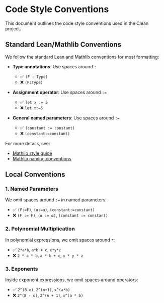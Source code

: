 # Code Style Conventions

This document outlines the code style conventions used in the Clean project.

## Standard Lean/Mathlib Conventions

We follow the standard Lean and Mathlib conventions for most formatting:

- **Type annotations**: Use spaces around `:` 
  - ✅ `(F : Type)`
  - ❌ `(F:Type)`

- **Assignment operator**: Use spaces around `:=`
  - ✅ `let x := 5`
  - ❌ `let x:=5`

- **General named parameters**: Use spaces around `:=`
  - ✅ `(constant := constant)`
  - ❌ `(constant:=constant)`

For more details, see:
- [Mathlib style guide](https://leanprover-community.github.io/contribute/style.html)
- [Mathlib naming conventions](https://leanprover-community.github.io/contribute/naming.html)

## Local Conventions

### 1. Named Parameters

We omit spaces around `:=` in named parameters:

- ✅ `(F:=F)`, `(α:=α)`, `(constant:=constant)`
- ❌ `(F := F)`, `(α := α)`, `(constant := constant)`

### 2. Polynomial Multiplication

In polynomial expressions, we omit spaces around `*`:

- ✅ `2*a*b`, `a*b + c`, `x*y*z`
- ❌ `2 * a * b`, `a * b + c`, `x * y * z`

### 3. Exponents

Inside exponent expressions, we omit spaces around operators:

- ✅ `2^(8-o)`, `2^(n+1)`, `x^(a*b)`
- ❌ `2^(8 - o)`, `2^(n + 1)`, `x^(a * b)`